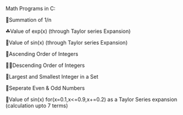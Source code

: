 Math Programs in C:

🍬Summation of 1/n 

☘Value of exp(x) (through Taylor series Expansion)

🌸Value of sin(x) (through Taylor series Expansion)

🦐Ascending Order of Integers

🐱‍🚀Descending Order of Integers

🦁Largest and Smallest Integer in a Set

🦉Seperate Even & Odd Numbers

🐸Value of sin(x) for(x=0.1,x<=0.9,x+=0.2) as a Taylor Series expansion (calculation upto 7 terms)
